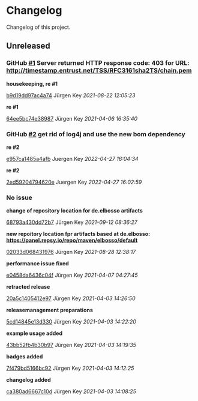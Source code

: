 # Changelog

Changelog of this project.

## Unreleased
### GitHub [#1](https://github.com/elbosso/rfc3161client/issues/1) Server returned HTTP response code: 403 for URL: http://timestamp.entrust.net/TSS/RFC3161sha2TS/chain.pem

**housekeeping, re #1**


[b9d19dd97ac4a74](https://github.com/elbosso/rfc3161client/commit/b9d19dd97ac4a74) Jürgen Key *2021-08-22 12:05:23*

**re #1**


[64ee5bc74e38987](https://github.com/elbosso/rfc3161client/commit/64ee5bc74e38987) Jürgen Key *2021-04-06 16:35:40*


### GitHub [#2](https://github.com/elbosso/rfc3161client/issues/2) get rid of log4j and use the new bom dependency

**re #2**


[e957ca1485a4afb](https://github.com/elbosso/rfc3161client/commit/e957ca1485a4afb) Juergen Key *2022-04-27 16:04:34*

**re #2**


[2ed59204794620e](https://github.com/elbosso/rfc3161client/commit/2ed59204794620e) Juergen Key *2022-04-27 16:02:59*


### No issue

**change of repository location for de.elbosso artifacts**


[68793a430dd72b7](https://github.com/elbosso/rfc3161client/commit/68793a430dd72b7) Jürgen Key *2021-09-12 08:36:27*

**new repoitory location fpr artifacts based at de.elbosso: https://panel.repsy.io/repo/maven/elbosso/default**


[02033d068431976](https://github.com/elbosso/rfc3161client/commit/02033d068431976) Jürgen Key *2021-08-28 12:38:17*

**performance issue fixed**


[e0458da6436c04f](https://github.com/elbosso/rfc3161client/commit/e0458da6436c04f) Jürgen Key *2021-04-07 04:27:45*

**retracted release**


[20a5c1405412e97](https://github.com/elbosso/rfc3161client/commit/20a5c1405412e97) Jürgen Key *2021-04-03 14:26:50*

**releasemanagement preparations**


[5cd14845e13d330](https://github.com/elbosso/rfc3161client/commit/5cd14845e13d330) Jürgen Key *2021-04-03 14:22:20*

**example usage added**


[43bb52fb4b30b97](https://github.com/elbosso/rfc3161client/commit/43bb52fb4b30b97) Jürgen Key *2021-04-03 14:19:35*

**badges added**


[7f479bd5166bc92](https://github.com/elbosso/rfc3161client/commit/7f479bd5166bc92) Jürgen Key *2021-04-03 14:12:25*

**changelog added**


[ca380ad6667c10d](https://github.com/elbosso/rfc3161client/commit/ca380ad6667c10d) Jürgen Key *2021-04-03 14:08:25*


